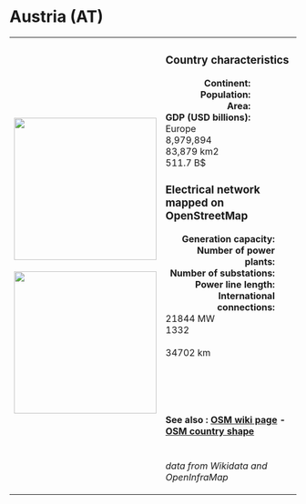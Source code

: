 # Austria (AT)

<table width="90%">
<tr>
<td>
<img src="https://upload.wikimedia.org/wikipedia/commons/4/41/Flag_of_Austria.svg" width="250">
<br><br>
<img src="https://upload.wikimedia.org/wikipedia/commons/9/9d/EU-Austria.svg" width="250"></td>
<td>
<h3>Country characteristics</h3>
<div style="display: inline-block;text-align:right;margin-right:30px;font-weight: bold;">
Continent:<br>Population:<br>Area:<br>GDP (USD billions):
</div>
<div style="display: inline-block;">
Europe<br>8,979,894<br>83,879 km2<br>511.7 B$
</div>
<h3>Electrical network mapped on OpenStreetMap</h3>
<div style="display: inline-block;text-align:right;margin-right:30px;font-weight: bold;">Generation capacity:<br>
Number of power plants:<br>
Number of substations:<br>
Power line length:<br>
International connections:<br>
</div>
<div style="display: inline-block;">21844 MW<br>
1332<br>
<br>
34702 km<br>
<br>
</div>

<br><br><h4>See also :
<a href="https://wiki.openstreetmap.org/wiki/Power_networks/Austria" target="_blank">OSM wiki page</a> -
<a href="https://openstreetmap.org/relation/16239" target="_blank">OSM country shape</a>
</h4>

<br><i>data from Wikidata and OpenInfraMap</i>
</td>
</tr>
</table>




